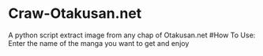 # Craw-Otakusan.net
A python script extract image from any chap of Otakusan.net
#How To Use:
Enter the name of the manga you want to get and enjoy
